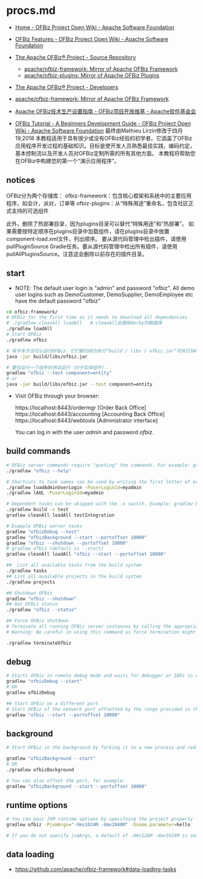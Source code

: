 # procs.md
* [Home - OFBiz Project Open Wiki - Apache Software Foundation](https://cwiki.apache.org/confluence/display/OFBIZ/Home)
* [OFBiz Features - OFBiz Project Open Wiki - Apache Software Foundation](https://cwiki.apache.org/confluence/display/OFBIZ/OFBiz+Features)

* [The Apache OFBiz® Project - Source Repository](http://ofbiz.apache.org/source-repositories.html)
	* [apache/ofbiz-framework: Mirror of Apache OFBiz Framework](https://github.com/apache/ofbiz-framework)
	* [apache/ofbiz-plugins: Mirror of Apache OFBiz Plugins](https://github.com/apache/ofbiz-plugins)
* [The Apache OFBiz® Project - Developers](http://ofbiz.apache.org/developers.html)
* [apache/ofbiz-framework: Mirror of Apache OFBiz Framework](https://github.com/apache/ofbiz-framework)
* [Apache OFBiz技术生产设置指南 - OFBiz项目开放维基 - Apache软件基金会](https://cwiki.apache.org/confluence/display/OFBIZ/Apache+OFBiz+Technical+Production+Setup+Guide#ApacheOFBizTechnicalProductionSetupGuide-RunningOFBiz)
* [OFBiz Tutorial - A Beginners Development Guide - OFBiz Project Open Wiki - Apache Software Foundation](https://cwiki.apache.org/confluence/display/OFBIZ/OFBiz+Tutorial+-+A+Beginners+Development+Guide)
	最终由Mathieu Lirzin修改于四月19,2018
	本教程适用于具有很少或没有OFBiz经验的初学者。它涵盖了OFBiz应用程序开发过程的基础知识。目标是使开发人员熟悉最佳实践，编码约定，基本控制流以及开发人员对OFBiz定制所需的所有其他方面。
	本教程将帮助您在OFBiz中构建您的第一个“演示应用程序”。

## notices
OFBiz分为两个存储库：
	ofbiz-framework：包含核心框架和系统中的主要应用程序，如会计，派对，订单等
	ofbiz-plugins：从“特殊用途”重命名，包含社区正式支持的可选组件

此外，删除了热部署目录，因为plugins目录可以替代“特殊用途”和“热部署”。
如果需要按特定顺序在plugins目录中加载组件，请在plugins目录中放置component-load.xml文件，列出顺序。
要从源代码管理中检出插件，请使用pullPluginSource Gradle任务。要从源代码管理中检出所有插件，请使用pullAllPluginsSource。注意这会删除以前存在的插件目录。

## start
- NOTE: The default user login is "admin" and password "ofbiz". All demo user logins such as DemoCustomer, DemoSupplier, DemoEmployee etc have the default password "ofbiz"

```sh
cd ofbiz-framework/
# OFBiz for the first time as it needs to download all dependencies
# ./gradlew cleanAll loadAll   # cleanAll会删除derby的数据库
./gradlew loadAll
# Start OFBiz
./gradlew ofbiz

# 有许多方法可以运行OFBiz，它们都归结为执行“build / libs / ofbiz.jar”可执行JAR文件的一些变体。
java -jar build/libs/ofbiz.jar

# 要仅运行一个组件的测试运行（对于实体组件）：
gradlew "ofbiz --test component=entity"
# or
java -jar build/libs/ofbiz.jar --test component=entity
```

- Visit OFBiz through your browser:

	https://localhost:8443/ordermgr [Order Back Office]
	https://localhost:8443/accounting [Accounting Back Office]
	https://localhost:8443/webtools [Administrator interface]

	You can log in with the user *admin* and password *ofbiz*.

## build commands
```sh
# OFBiz server commands require "quoting" the commands. For example: gradlew "ofbiz --help"
./gradlew "ofbiz --help"

# Shortcuts to task names can be used by writing the first letter of every word in a task name. However, you cannot use the shortcut form for OFBiz server tasks. Example: gradlew loadAdminUserLogin -PuserLoginId=myadmin = gradlew lAUL -PuserLoginId=myadmin
./gradlew loadAdminUserLogin -PuserLoginId=myadmin
./gradlew lAUL -PuserLoginId=myadmin

# Dependent tasks can be skipped with the -x switch. Example: gradlew build -x test does not run the tests within the build.
./gradlew build -x test
gradlew cleanAll loadAll testIntegration

# Example OFBiz server tasks
gradlew "ofbizDebug --test"
gradlew "ofbizBackground --start --portoffset 10000"
gradlew "ofbiz --shutdown --portoffset 10000"
# gradlew ofbiz (default is --start)
gradlew cleanAll loadAll "ofbiz --start --portoffset 10000"

##  List all available tasks from the build system
./gradlew tasks
## List all available projects in the build system
./gradlew projects

## Shutdown OFBiz
gradlew "ofbiz --shutdown"
## Get OFBiz status
./gradlew "ofbiz --status"

## Force OFBiz shutdown
# Terminate all running OFBiz server instances by calling the appropriate operating system kill command. Use this command to force OFBiz termination if the --shutdown command does not work. Usually this is needed when in the middle of data loading or testing in OFBiz.
# Warning: Be careful in using this command as force termination might lead to inconsistent state / data

./gradlew terminateOfbiz
```

## debug
```sh
# Starts OFBiz in remote debug mode and waits for debugger or IDEs to connect on port 5005
gradlew "ofbizDebug --start"
# OR
gradlew ofbizDebug

## Start OFBiz on a different port
# Start OFBiz of the network port offsetted by the range provided in the argument to --portoffset
gradlew "ofbiz --start --portoffset 10000"
```

## background
```sh
# Start OFBiz in the background by forking it to a new process and redirecting the output to runtime/logs/console.log

gradlew "ofbizBackground --start"
# OR
./gradlew ofbizBackground

# You can also offset the port, for example:
gradlew "ofbizBackground --start --portoffset 10000"
```

## runtime options
```sh
# You can pass JVM runtime options by specifying the project property -PjvmArgs.
gradlew ofbiz -PjvmArgs="-Xms1024M -Xmx2048M" -Dsome.parameter=hello

# If you do not specify jvmArgs, a default of -Xms128M -Xmx1024M is set.
```

## data loading
- https://github.com/apache/ofbiz-framework#data-loading-tasks


